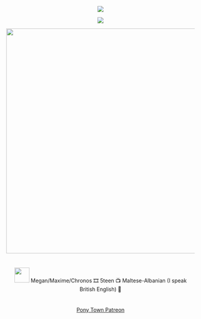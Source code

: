 <p align="center"> <img src=https://64.media.tumblr.com/0cb0c6c43366b42a863008651f95c7b9/96c8ccaea0a75303-a3/s1280x1920/2069a048f774782092f97374e2ae20cf87782a27.pnj> </p>
<p align="center"> <img src=https://komarev.com/ghpvc/?username=callback-p1ng&color=green&abbreviated=true&style=flat-square)> </p>
<p align="center"> <img width="600" src="https://64.media.tumblr.com/bd8732af4f33a0c932fec2eb150a95fd/96c8ccaea0a75303-32/s500x750/fa6f1d1c1b624b75dc7cd23f0807353739e11f07.pnj"> </p>
<p align="center"> <img height="10" src="https://64.media.tumblr.com/0dd2b72817a88e8c9ac2a81af6a2093e/96c8ccaea0a75303-30/s1280x1920/03155e7f1ad58d318549652b1a14800a6a7126f1.pnj"> 
</p>
<p align="center"> <img width="40" src="https://64.media.tumblr.com/49b6e87612411a5a1045cf9257cd1932/46be7402a04032de-a5/s75x75_c1/b2aaa937a389ff01a201b7a3a0f799b8bcdb28aa.gifv"> 
  Megan/Maxime/Chronos 🎞️ 5teen 📺 Maltese-Albanian (I speak British English) 🧷
</p>
<p align="center"> <img height="10" src="https://64.media.tumblr.com/0dd2b72817a88e8c9ac2a81af6a2093e/96c8ccaea0a75303-30/s1280x1920/03155e7f1ad58d318549652b1a14800a6a7126f1.pnj"> 

<div align="center">

  [Pony Town Patreon](https://www.patreon.com/c/chronosrebirth/posts) 

</div>
